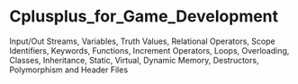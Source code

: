 # Cplusplus_for_Game_Development

Input/Out Streams, Variables, Truth Values, Relational Operators, 
Scope Identifiers, Keywords, Functions, 
Increment Operators, Loops, Overloading, Classes, Inheritance, 
Static, Virtual, Dynamic Memory, Destructors, Polymorphism and Header Files
